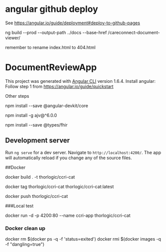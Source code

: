 
# angular github deploy

See https://angular.io/guide/deployment#deploy-to-github-pages

ng build --prod --output-path ../docs --base-href /careconnect-document-viewer/

remember to rename index.html to 404.html

# DocumentReviewApp

This project was generated with [Angular CLI](https://github.com/angular/angular-cli) version 1.6.4.
Install angular: Follow step 1 from https://angular.io/guide/quickstart

Other steps 

npm install --save @angular-devkit/core

npm install -g ajv@^6.0.0

npm install --save @types/fhir


## Development server

Run `ng serve` for a dev server. Navigate to `http://localhost:4200/`. The app will automatically reload if you change any of the source files.

##Docker 


docker build . -t thorlogic/ccri-cat

docker tag thorlogic/ccri-cat thorlogic/ccri-cat:latest

docker push thorlogic/ccri-cat

###Local test 

docker run -d -p 4200:80 --name ccri-app thorlogic/ccri-cat 

### Docker clean up

docker rm $(docker ps -q -f 'status=exited')
docker rmi $(docker images -q -f "dangling=true")